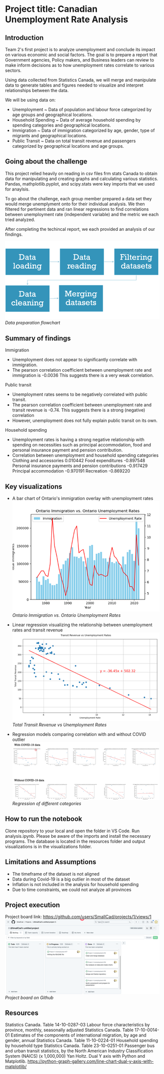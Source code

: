 # Project title: Canadian Unemployment Rate Analysis

## Introduction

Team 2's first project is to analyze unemployment and conclude its impact on various economic and social factors. The goal is to prepare a report that Government agencies, Policy makers, and Business leaders can review to make inform decisions as to how unemployment rates correlate to various sectors.

Using data collected from Statistics Canada, we will merge and manipulate data to generate tables and figures needed to visualize and interpret relationships between the data.

We will be using data on:
- Unemployment ~ Data of population and labour force categorized by age groups and geographical locations. 
- Household Spending ~ Data of average household spending by spending categories and geographical locations.
- Immigration ~ Data of immigration categorized by age, gender, type of migrants and geographical locations.
- Public Transit ~ Data on total transit revenue and passengers categorized by geographical locations and age groups.


## Going about the challenge
This project relied heavily on reading in csv files frm stats Canada to obtain data for manipulating and creating graphs and calculating various statistics. Pandas, mathplotlib.pyplot, and scipy.stats were key imports that we used for anaylsis. 

To go about the challenge, each group member prepared a data set they would merge unemplyment onto for their individual analysis. We then filtered for pertinent data and ran linear regressions to find correlations between unemployment rate (independent variable) and the metric we each tried analyzed. 

After completing the techincal report, we each provided an analysis of our findings. 

![](Visualizations/image.png)
*Data preparation flowchart*


## Summary of findings
Immigration
- Unemployment does not appear to significantly correlate with immigration.
- The pearson correlation coefficient between unemployment rate and immigration is -0.0036
This suggests there is a very weak correlation.

Public transit
- Unemployment rates seems to be negatively correlated with public transit.
- The pearson correlation coefficient between unemployment rate and transit revenue is -0.74. This suggests there is a strong (negative) correlation
- However, unemployment does not fully explain public transit on its own.

Household spending
- Unemployment rates is having a strong negative relationship with spending on necessities such as principal accommodation,  food and personal insurance payment and pension contribution.
- Correlation between unemployment and household spending categories
Clothing and accessories                                 0.010442
Food expenditures                                       -0.897548
Personal insurance payments and pension contributions   -0.917429
Principal accommodation                                 -0.970191
Recreation                                              -0.869220


## Key visualizations
- A bar chart of Ontario's immigration overlay with unemployment rates
![](Visualizations/Immigration_2.png)
*Ontario Immigration vs. Ontario Unemployment Rates*

- Linear regression visualizing the relationship between unemployment rates and transit revenue
![](Visualizations/PubTransit_2.png)
*Total Transit Revenue vs Unemployment Rates*

- Regression models comparing correlation with and without COVID outlier
![](Visualizations/Spending_summary.jpg)
*Regression of different categories*


## How to run the notebook
Clone repository to your local and open the folder in VS Code. Run analysis.ipynb.
Please be aware of the imports and install the necessary programs.
The database is located in the resources folder and output visualizations is in the visualizations folder.

## Limitations and Assumptions
- The timeframe of the dataset is not aligned
- Data during Covid-19 is a big outlier in most of the dataset
- Inflation is not included in the analysis for household spending
- Due to time constraints, we could not analyze all provinces  


## Project execution
Project board link: https://github.com/users/SmallCad/projects/1/views/1
![](Visualizations/Project_Board.png)
*Project board on Github*

## Resources
Statistics Canada. Table 14-10-0287-03  Labour force characteristics by province, monthly, seasonally adjusted
Statistics Canada. Table 17-10-0014-01  Estimates of the components of international migration, by age and gender, annual
Statistics Canada. Table 11-10-0224-01  Household spending by household type
Statistics Canada. Table 23-10-0251-01  Passenger bus and urban transit statistics, by the North American Industry Classification System (NAICS) (x 1,000,000)
Yan Holtz. Dual Y axis with Python and Matplotlib. https://python-graph-gallery.com/line-chart-dual-y-axis-with-matplotlib/